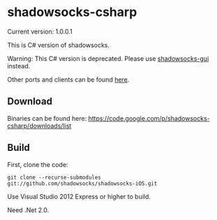shadowsocks-csharp
===========

Current version: 1.0.0.1

This is C# version of shadowsocks.

Warning: This C# version is deprecated. Please use [shadowsocks-gui](https://github.com/shadowsocks/shadowsocks-gui) instead.

Other ports and clients can be found [here](https://github.com/clowwindy/shadowsocks/wiki/Ports-and-Clients).

Download
-----------

Binaries can be found here: https://code.google.com/p/shadowsocks-csharp/downloads/list

Build
-----------

First, clone the code:

    git clone --recurse-submodules git://github.com/shadowsocks/shadowsocks-iOS.git

Use Visual Studio 2012 Express or higher to build.

Need .Net 2.0.
